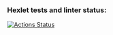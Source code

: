 ### Hexlet tests and linter status:
[![Actions Status](https://github.com/THEBESTol0ch/frontend-project-44/workflows/hexlet-check/badge.svg)](https://github.com/THEBESTol0ch/frontend-project-44/actions)